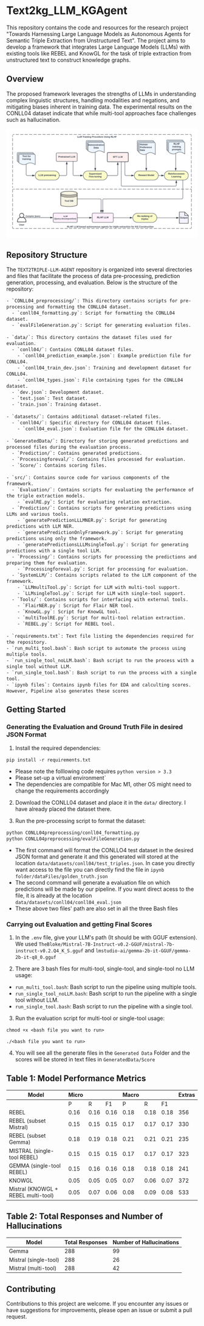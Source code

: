 
# Text2kg_LLM_KGAgent

This repository contains the code and resources for the research project "Towards Harnessing Large Language Models as Autonomous Agents for Semantic Triple Extraction from Unstructured Text". The project aims to develop a framework that integrates Large Language Models (LLMs) with existing tools like REBEL and KnowGL for the task of triple extraction from unstructured text to construct knowledge graphs.

## Overview

The proposed framework leverages the strengths of LLMs in understanding complex linguistic structures, handling modalities and negations, and mitigating biases inherent in training data. The experimental results on the CONLL04 dataset indicate that while multi-tool approaches face challenges such as hallucination.

![Sysarchitecture](imgs/sysarchitecture.png)

## Repository Structure

The `TEXT2TRIPLE-LLM-AGENT` repository is organized into several directories and files that facilitate the process of data pre-processing, prediction generation, processing, and evaluation. Below is the structure of the repository:

```
- `CONLL04_preprocessing/`: This directory contains scripts for pre-processing and formatting the CONLL04 dataset.
  - `conll04_formatting.py`: Script for formatting the CONLL04 dataset.
  - `evalFileGeneration.py`: Script for generating evaluation files.

- `data/`: This directory contains the dataset files used for evaluation.
  - `conll04/`: Contains CONLL04 dataset files.
    - `conll04_prediction_example.json`: Example prediction file for CONLL04.
    - `conll04_train_dev.json`: Training and development dataset for CONLL04.
    - `conll04_types.json`: File containing types for the CONLL04 dataset.
  - `dev.json`: Development dataset.
  - `test.json`: Test dataset.
  - `train.json`: Training dataset.

- `datasets/`: Contains additional dataset-related files.
  - `conll04/`: Specific directory for CONLL04 dataset files.
    - `conll04_eval.json`: Evaluation file for the CONLL04 dataset.

- `GeneratedData/`: Directory for storing generated predictions and processed files during the evaluation process.
  - `Prediction/`: Contains generated predictions.
  - `Processingforeval/`: Contains files processed for evaluation.
  - `Score/`: Contains scoring files.

- `src/`: Contains source code for various components of the framework.
  - `Evaluation/`: Contains scripts for evaluating the performance of the triple extraction models.
    - `evalRE.py`: Script for evaluating relation extraction.
  - `Prediction/`: Contains scripts for generating predictions using LLMs and various tools.
    - `generatePredictionLLLMNER.py`: Script for generating predictions with LLM NER.
    - `generatePredictionOnlyFramework.py`: Script for generating predictions using only the framework.
    - `generatePredictionsLLLMsingleTool.py`: Script for generating predictions with a single tool LLM.
  - `Processing/`: Contains scripts for processing the predictions and preparing them for evaluation.
    - `Processingforeval.py`: Script for processing for evaluation.
  - `SystemLLM/`: Contains scripts related to the LLM component of the framework.
    - `LLMmultiTool.py`: Script for LLM with multi-tool support.
    - `LLMsingleTool.py`: Script for LLM with single-tool support.
  - `Tools/`: Contains scripts for interfacing with external tools.
    - `FlairNER.py`: Script for Flair NER tool.
    - `KnowGL.py`: Script for KnowGL tool.
    - `multiToolRE.py`: Script for multi-tool relation extraction.
    - `REBEL.py`: Script for REBEL tool.

- `requirements.txt`: Text file listing the dependencies required for the repository.
- `run_multi_tool.bash`: Bash script to automate the process using multiple tools.
- `run_single_tool_noLLM.bash`: Bash script to run the process with a single tool without LLM.
- `run_single_tool.bash`: Bash script to run the process with a single tool.
- `ipynb files`: Contains ipynb files for EDA and calculting scores. However, Pipeline also generates these scores
```

## Getting Started


### Generating the Evaluation and Ground Truth File in desired JSON Format

1. Install the required dependencies:

```
pip install -r requirements.txt
```
- Please note the folllowing code requires `python version > 3.3`
- Please set-up a virtual environment`
- The dependencies are compatible for Mac M1, other OS might need to change the requirements accordingly

2. Download the CONLL04 dataset and place it in the `data/` directory. I have already placed the dataset there.

3. Run the pre-processing script to format the dataset:

```
python CONLL04preprocessing/conll04_formatting.py
python CONLL04preprocessing/evalFileGeneration.py
```
- The first command will format the CONLLO4 test dataset in the desired JSON format and generate it and this generated will stored at the location `data/datasets/conll04/test_triples.json`. In case you directly want access to the file you can directly find the file in `ipynb folder/dataFiles/golden_truth.json`
- The second command will generate a evaluation file on which predictions will be made by our pipeline. If you want direct acess to the file, it is already at the location `data/datasets/conll04/conll04_eval.json`
- These above two files' path are also set in all the three Bash files


### Carrying out Evaluation and getting Final Scores
1. In the `.env` file, give your LLM's path (It should be with GGUF extension). We used `TheBloke/Mistral-7B-Instruct-v0.2-GGUF/mistral-7b-instruct-v0.2.Q4_K_S.gguf` and `lmstudio-ai/gemma-2b-it-GGUF/gemma-2b-it-q8_0.gguf`

2. There are 3 bash files for multi-tool, single-tool, and single-tool no LLM usage:
- `run_multi_tool.bash`: Bash script to run the pipeline using multiple tools.
- `run_single_tool_noLLM.bash`: Bash script to run the pipeline with a single tool without LLM.
- `run_single_tool.bash`: Bash script to run the pipeline with a single tool.


3. Run the evaluation script for multi-tool or single-tool usage:

```
chmod +x <bash file you want to run>
```
```
./<bash file you want to run>  
```

4. You will see all the generate files in the `Generated Data` Folder and the scores will be stored in text files in `GeneratedData/Score`


## Table 1: Model Performance Metrics

| Model                          | Micro       |            |            | Macro       |            |            | Extras |
|--------------------------------|-------------|------------|------------|-------------|------------|------------|--------|
|                                | P           | R          | F1         | P           | R          | F1         |        |
| REBEL                          | 0.16        | 0.16       | 0.16       | 0.18        | 0.18       | 0.18       | 356    |
| REBEL (subset Mistral)         | 0.15        | 0.15       | 0.15       | 0.17        | 0.17       | 0.17       | 330    |
| REBEL (subset Gemma)           | 0.18        | 0.19       | 0.18       | 0.21        | 0.21       | 0.21       | 235    |
| MISTRAL (single-tool REBEL)    | 0.15        | 0.15       | 0.15       | 0.17        | 0.17       | 0.17       | 323    |
| GEMMA (single-tool REBEL)      | 0.15        | 0.16       | 0.16       | 0.18        | 0.18       | 0.18       | 241    |
| KNOWGL                         | 0.05        | 0.05       | 0.05       | 0.07        | 0.06       | 0.07       | 372    |
| Mistral (KNOWGL + REBEL multi-tool) | 0.05 | 0.07       | 0.06       | 0.08        | 0.09       | 0.08       | 533    |

## Table 2: Total Responses and Number of Hallucinations

| Model                | Total Responses | Number of Hallucinations |
|----------------------|-----------------|--------------------------|
| Gemma                | 288             | 99                       |
| Mistral (single-tool)| 288             | 26                       |
| Mistral (multi-tool) | 288             | 42                       |


## Contributing

Contributions to this project are welcome. If you encounter any issues or have suggestions for improvements, please open an issue or submit a pull request.
